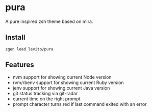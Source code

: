 # pura
A pure inspired zsh theme based on mira.

## Install
```shell
zgen load levito/pura
```

## Features
* nvm support for showing current Node version
* rvm/rbenv support for showing current Ruby version
* jenv support for showing current Java version
* git status tracking via git-radar
* current time on the right prompt
* prompt character turns red if last command exited with an error
